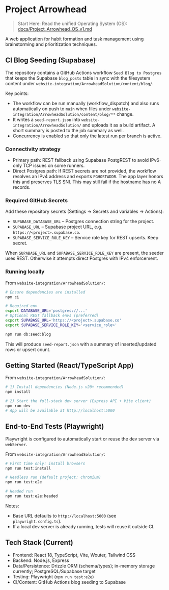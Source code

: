 # Project Arrowhead

> Start Here: Read the unified Operating System (OS): [docs/Project_Arrowhead_OS_v1.md](docs/Project_Arrowhead_OS_v1.md)

A web application for habit formation and task management using brainstorming and prioritization techniques.

## CI Blog Seeding (Supabase)

The repository contains a GitHub Actions workflow `Seed Blog to Postgres` that keeps the Supabase `blog_posts` table in sync with the filesystem content under `website-integration/ArrowheadSolution/content/blog/`.

Key points:

- The workflow can be run manually (workflow_dispatch) and also runs automatically on push to `main` when files under `website-integration/ArrowheadSolution/content/blog/**` change.
- It writes a `seed-report.json` into `website-integration/ArrowheadSolution/` and uploads it as a build artifact. A short summary is posted to the job summary as well.
- Concurrency is enabled so that only the latest run per branch is active.

### Connectivity strategy

- Primary path: REST fallback using Supabase PostgREST to avoid IPv6-only TCP issues on some runners.
- Direct Postgres path: If REST secrets are not provided, the workflow resolves an IPv4 address and exports `PGHOSTADDR`. The app layer honors this and preserves TLS SNI. This may still fail if the hostname has no A records.

### Required GitHub Secrets

Add these repository secrets (Settings → Secrets and variables → Actions):

- `SUPABASE_DATABASE_URL` – Postgres connection string for the project.
- `SUPABASE_URL` – Supabase project URL, e.g. `https://<project>.supabase.co`.
- `SUPABASE_SERVICE_ROLE_KEY` – Service role key for REST upserts. Keep secret.

When `SUPABASE_URL` and `SUPABASE_SERVICE_ROLE_KEY` are present, the seeder uses REST. Otherwise it attempts direct Postgres with IPv4 enforcement.

### Running locally

From `website-integration/ArrowheadSolution/`:

```bash
# Ensure dependencies are installed
npm ci

# Required env
export DATABASE_URL='postgres://...'
# Optional REST fallback envs (preferred)
export SUPABASE_URL='https://<project>.supabase.co'
export SUPABASE_SERVICE_ROLE_KEY='<service_role>'

npm run db:seed:blog
```

This will produce `seed-report.json` with a summary of inserted/updated rows or upsert count.

## Getting Started (React/TypeScript App)

From `website-integration/ArrowheadSolution/`:

```bash
# 1) Install dependencies (Node.js v20+ recommended)
npm install

# 2) Start the full-stack dev server (Express API + Vite client)
npm run dev
# App will be available at http://localhost:5000
```

## End-to-End Tests (Playwright)

Playwright is configured to automatically start or reuse the dev server via `webServer`.

From `website-integration/ArrowheadSolution/`:

```bash
# First time only: install browsers
npm run test:install

# Headless run (default project: chromium)
npm run test:e2e

# Headed run
npm run test:e2e:headed
```

Notes:
- Base URL defaults to `http://localhost:5000` (see `playwright.config.ts`).
- If a local dev server is already running, tests will reuse it outside CI.

## Tech Stack (Current)

- Frontend: React 18, TypeScript, Vite, Wouter, Tailwind CSS
- Backend: Node.js, Express
- Data/Persistence: Drizzle ORM (schema/types); in-memory storage currently; PostgreSQL/Supabase target
- Testing: Playwright (`npm run test:e2e`)
- CI/Content: GitHub Actions blog seeding to Supabase
